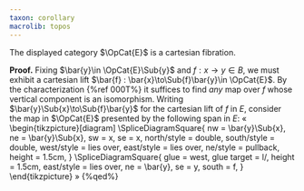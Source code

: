 ```yaml
---
taxon: corollary
macrolib: topos
---
```


The displayed category $\OpCat{E}$ is a cartesian fibration.

**Proof.**
Fixing $\bar{y}\in \OpCat{E}\Sub{y}$ and $f:x\to y\in B$, we must
exhibit a cartesian lift $\bar{f} : \bar{x}\to\Sub{f}\bar{y}\in \OpCat{E}$.
By the characterization {%ref 000T%} it suffices to find *any* map over $f$ whose vertical component is an isomorphism. Writing $\bar{y}\Sub{x}\to\Sub{f}\bar{y}$ for the cartesian lift of $f$ in $E$, consider the map in $\OpCat{E}$ presented by the following span in $E$:
«
\begin{tikzpicture}[diagram]
  \SpliceDiagramSquare<l/>{
    nw = \bar{y}\Sub{x},
    ne = \bar{y}\Sub{x},
    sw = x,
    se = x,
    north/style = double,
    south/style = double,
    west/style = lies over,
    east/style = lies over,
    ne/style = pullback,
    height = 1.5cm,
  }
  \SpliceDiagramSquare<r/>{
    glue = west,
    glue target = l/,
    height = 1.5cm,
    east/style = lies over,
    ne = \bar{y},
    se = y,
    south = f,
  }
\end{tikzpicture}
»
{%qed%}
